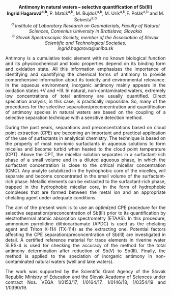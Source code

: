 <center><strong>Antimony in natural waters – selective quantification of Sb(III)</strong>

<center><strong>Ingrid Hagarová<sup>a,b</sup></strong>, P. Matúš<sup>a,b</sup>, M. Bujdoš<sup>a,b</sup>, M. Urík<sup>a,b</sup>,F. Polák<sup>a,b</sup> and M. Šebesta<sup>a,b</sup>

<center><i><sup>a</sup> Institute of Laboratory Research on Geomaterials, Faculty of
Natural Sciences, Comenius University in Bratislava, Slovakia</i>

<center><i><sup>b</sup> Slovak Spectroscopic Society, member of the Association of Slovak
Scientific and Technological Societies, </i>

<center><i>ingrid.hagarova@uniba.sk</i>

<p style=text-align:justify>Antimony is a cumulative toxic element with no known biological function
and its physicochemical and toxic properties depend on its binding form
and oxidation state. All this information emphasizes the importance of
identifying and quantifying the chemical forms of antimony to provide
comprehensive information about its toxicity and environmental
relevance. In the aqueous environment, inorganic antimony mainly appears
in the oxidation states +V and +III. In natural, non-contaminated
waters, extremely low concentrations of total antimony are usually
quantified. Direct speciation analysis, in this case, is practically
impossible. So, many of the procedures for the selective
separation/preconcentration and quantification of antimony species in
natural waters are based on the coupling of a selective separation
technique with a sensitive detection method.

<p style=text-align:justify>During the past years, separations and preconcentrations based on cloud
point extraction (CPE) are becoming an important and practical
application of the use of surfactants in analytical chemistry. The
technique is based on the property of most non-ionic surfactants in
aqueous solutions to form micelles and become turbid when heated to the
cloud point temperature (CPT). Above the CPT, the micellar solution
separates in a surfactant-rich phase of a small volume and in a diluted
aqueous phase, in which the surfactant concentration is close to the
critical micellar concentration (CMC). Any analyte solubilized in the
hydrophobic core of the micelles, will separate and become concentrated
in the small volume of the surfactant-rich phase. Metallic elements can
be extracted to the surfactant-rich phase, trapped in the hydrophobic
micellar core, in the form of hydrophobic complexes that are formed
between the metal ion and an appropriate chelating agent under adequate
conditions.

<p style=text-align:justify>The aim of the present work is to use an optimized CPE procedure for the
selective separation/preconcentration of Sb(III) prior to its
quantification by electrothermal atomic absorption spectrometry (ETAAS).
In this procedure, ammonium pyrrolidine dithiocarbamate (APDC) is used
as the chelating agent and Triton X-114 (TX-114) as the extracting one.
Potential factors affecting the CPE separation/preconcentration of
Sb(III) are investigated in detail. A certified reference material for
trace elements in riverine water SLRS-4 is used for checking the
accuracy of the method for the total antimony determination after
reduction of Sb(V) to Sb(III). Finally, the method is applied to the
speciation of inorganic antimony in non-contaminated natural waters
(well and lake waters).

<p style=text-align:justify>The work was supported by the Scientific Grant Agency of the Slovak
Republic Ministry of Education and the Slovak Academy of Sciences under
contract Nos. VEGA 1/0153/17, 1/0164/17, 1/0146/18, 1/0354/19 and
1/0390/19.
